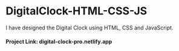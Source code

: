# DigitalClock-HTML-CSS-JS

I have designed the Digital Clock using HTML, CSS and JavaScript.

#### Project Link: digital-clock-pro.netlify.app
